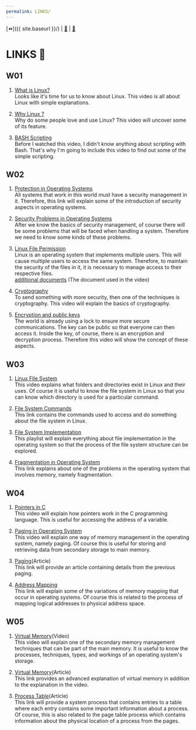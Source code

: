 ```yaml
---
permalink: LINKS/
---
```


[⏪]({{ site.baseurl }}/) | [🧾](https://danenherdi.github.io/os222/TXT/mylog.txt) | [📁](https://github.com/danenherdi/os222/) 

# LINKS 🔗

## W01
1. [What is Linux?](https://youtu.be/rrB13utjYV4)<br>
Looks like it's time for us to know about Linux.
This video is all about Linux with simple explanations.

2. [Why Linux ?](https://youtu.be/otDOHt_Jges)<br>
Why do some people love and use Linux?
This video will uncover some of its feature.

3. [BASH Scripting](https://youtu.be/7qd5sqazD7k)<br>
Before I watched this video, I didn't know anything about scripting with Bash.
That's why I'm going to include this video to find out some of the simple scripting.

## W02
1.  [Protection in Operating Systems](https://www.cs.uic.edu/~jbell/CourseNotes/OperatingSystems/14_Protection.html)<br>
All systems that work in this world must have a security management in it. Therefore, this link will explain some of the introduction of security aspects in operating systems.

2.  [Security Problems in Operating Systems](https://padakuu.com/what-is-the-security-problem-149-article)<br>
After we know the basics of security management, of course there will be some problems that will be faced when handling a system. Therefore we need to know some kinds of these problems.

3.  [Linux File Permission](https://youtu.be/k1yzI7c6Fzk)<br>
Linux is an operating system that implements multiple users. This will cause multiple users to access the same system. Therefore, to maintain the security of the files in it, it is necessary to manage access to their respective files. <br>
[additional documents](https://linuxhandbook.com/linux-file-permissions/) (The document used in the video)<br>

4. [Cryptography](https://youtu.be/6_Cxj5WKpIw)<br>
To send something with more security, then one of the techniques is cryptography. This video will explain the basics of cryptography.

5. [Encryption and public keys](https://youtu.be/6-JjHa-qLPk)<br>
The world is already using a lock to ensure more secure communications. The key can be public so that everyone can then access it. Inside the key, of course, there is an encryption and decryption process. Therefore this video will show the concept of these aspects.

## W03
1. [Linux FIle System](https://youtu.be/HbgzrKJvDRw)<br> 
This video explains what folders and directories exist in Linux and their uses. Of course it is useful to know the file system in Linux so that you can know which directory is used for a particular command.

2. [File System Commands](https://gist.github.com/khazeamo/f762f532bfbc17d5bf396e9d4c2a9586)<br>
This link contains the commands used to access and do something about the file system in Linux.

3. [File System Implementation](https://youtube.com/playlist?list=PLskQvPDUk0sKgGGReUz7nMwYkDTbevUC1)<br>
This playlist will explain everything about file implementation in the operating system so that the process of the file system structure can be explored.

4. [Fragmentation in Operating System](https://www.javatpoint.com/fragmentation-in-operating-system)<br>
This link explains about one of the problems in the operating system that involves memory, namely fragmentation.

## W04
1. [Pointers in C](https://youtu.be/mw1qsMieK5c)<br> 
This video will explain how pointers work in the C programming language. This is useful for accessing the address of a variable.

2. [Paging in Operating System](https://youtu.be/pJ6qrCB8pDw)<br>
This video will explain one way of memory management in the operating system, namely paging. Of course this is useful for storing and retrieving data from secondary storage to main memory.

3. [Paging](https://kuleuven-diepenbeek.github.io/osc-course/ch9-memory/paging/)(Article)<br>
This link will provide an article containing details from the previous paging.

4. [Address Mapping](https://schoettkr.github.io/knowledge-database/uni/os/06_lecture/)<br>
This link will explain some of the variations of memory mapping that occur in operating systems. Of course this is related to the process of mapping logical addresses to physical address space.

## W05
1. [Virtual Memory](https://youtu.be/2quKyPnUShQ)(Video)<br> 
This video will explain one of the secondary memory management techniques that can be part of the main memory. It is useful to know the processes, techniques, types, and workings of an operating system's storage.

2. [Virtual Memory](https://www.techtarget.com/searchstorage/definition/virtual-memory)(Article)<br>
This link provides an advanced explanation of virtual memory in addition to the explanation in the video.

3. [Process Table](https://exposnitc.github.io/os_design-files/process_table.html)(Article)<br>
This link will provide a system process that contains entries to a table where each entry contains some important information about a process. Of course, this is also related to the page table process which contains information about the physical location of a process from the pages.
